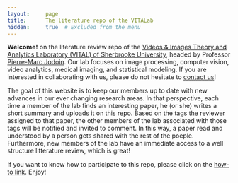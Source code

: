 ```yaml
---
layout:     page
title:      The literature repo of the VITALab
hidden:     true  # Excluded from the menu
---
```


<style>
    li {
        margin-bottom: 0.7rem; /* This will make the lists easier to read. */
    }
</style>


**Welcome!**  on the literature review repo of the [Videos & Images Theory and Analytics Laboratory (VITAL) of Sherbrooke University](http://vital.dinf.usherbrooke.ca/), headed by Professor [Pierre-Marc Jodoin](http://info.usherbrooke.ca/pmjodoin).  Our lab focuses on image processing, computer vision, video analytics, medical imaging, and statistical modeling. If you are interested in collaborating with us, please do not hesitate to [contact us](http://vital.dinf.usherbrooke.ca/contact/)!

The goal of this website is to keep our members up to date with new advances in our ever changing research areas.  In that perspective, each time a member of the lab finds an interesting paper, he (or she) writes a short summary and uploads it on this repo.  Based on the tags the reviewer assigned to that paper, the other members of the lab associated with those tags will be notified and invited to comment.  In this way, a paper read and understood by a person gets shared with the rest of the poeple.  Furthermore, new members of the lab have an immediate access to a well structure litterature review, which is great!  

If you want to know how to participate to this repo, please click on the [how-to link](howto).  Enjoy!

